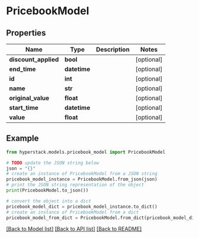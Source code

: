 # PricebookModel


## Properties

Name | Type | Description | Notes
------------ | ------------- | ------------- | -------------
**discount_applied** | **bool** |  | [optional] 
**end_time** | **datetime** |  | [optional] 
**id** | **int** |  | [optional] 
**name** | **str** |  | [optional] 
**original_value** | **float** |  | [optional] 
**start_time** | **datetime** |  | [optional] 
**value** | **float** |  | [optional] 

## Example

```python
from hyperstack.models.pricebook_model import PricebookModel

# TODO update the JSON string below
json = "{}"
# create an instance of PricebookModel from a JSON string
pricebook_model_instance = PricebookModel.from_json(json)
# print the JSON string representation of the object
print(PricebookModel.to_json())

# convert the object into a dict
pricebook_model_dict = pricebook_model_instance.to_dict()
# create an instance of PricebookModel from a dict
pricebook_model_from_dict = PricebookModel.from_dict(pricebook_model_dict)
```
[[Back to Model list]](../README.md#documentation-for-models) [[Back to API list]](../README.md#documentation-for-api-endpoints) [[Back to README]](../README.md)


